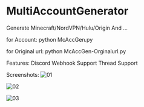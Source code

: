 # MultiAccountGenerator
Generate Minecraft/NordVPN/Hulu/Origin And ...


for Account: python McAccGen.py



for Original url: python McAccGen-Orginalurl.py
   
   
Features:
Discord Webhook Support
Thread Support


Screenshots:
![01](https://user-images.githubusercontent.com/95581741/153819643-4455670a-c128-4a98-94bc-e5bd382709e2.png)

![02](https://user-images.githubusercontent.com/95581741/153819661-a591ecd1-e231-4fc3-b58e-6f67a31f2e7b.png)

![03](https://user-images.githubusercontent.com/95581741/153819675-928fe2ff-3765-479a-8e2f-605fb784f7ea.png)
